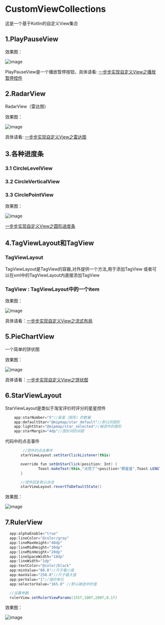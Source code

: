 # CustomViewCollections
这是一个基于Kotlin的自定义View集合

## 1.PlayPauseView

效果图：

![image](https://github.com/ckwcc/CustomViewCollections/blob/master/images/playpauseview.gif)

PlayPauseView是一个播放暂停按钮，具体请看:
[一步步实现自定义View之播放暂停控件](https://blog.csdn.net/ckwccc/article/details/80761974)

## 2.RadarView
RadarView（雷达图）

效果图：

![image](https://github.com/ckwcc/CustomViewCollections/blob/master/images/radarview.gif)

具体请看:
[一步步实现自定义View之雷达图](https://blog.csdn.net/ckwccc/article/details/80832825)


## 3.各种进度条

### 3.1 CircleLevelView
### 3.2 CircleVerticalView
### 3.3 CirclePointView

 效果图：
 
![image](https://github.com/ckwcc/CustomViewCollections/blob/master/images/levelview.gif)

[一步步实现自定义View之圆形进度条](https://blog.csdn.net/ckwccc/article/details/80774948)

## 4.TagViewLayout和TagView

### TagViewLayout

   TagViewLayout是TagView的容器,对外提供一个方法,用于添加TagView
   或者可以在xml中的TagViewLayout内直接添加TagView

### TagView : TagViewLayout中的一个item

 效果图：

![image](https://github.com/ckwcc/CustomViewCollections/blob/master/images/tagview.jpg)

具体请看：[一步步实现自定义View之流式布局](https://blog.csdn.net/ckwccc/article/details/80782174)

## 5.PieChartView
一个简单的饼状图

 效果图：

![image](https://github.com/ckwcc/CustomViewCollections/blob/master/images/piechartview.gif)

具体请看：[一步步实现自定义View之饼状图](https://blog.csdn.net/ckwccc/article/details/80914017)


## 6.StarViewLayout

StarViewLayout是类似于淘宝评价时评分的星星控件
```java
    app:starNumber="5"//星星（图形）的数量
    app:defaultStar="@mipmap/star_default"//默认的图形
    app:lightStar="@mipmap/star_selected"//被选中的图形
    app:starMargin="4dp"//图形间的间距
```

代码中的点击事件
```java
        //控件的点击事件
       starViewLayout.setStarClickListener(this)

       override fun setOnStarClick(position: Int) {
               Toast.makeText(this,"点亮了"+position+"颗星星",Toast.LENGTH_SHORT).show()
       }

       //控件回复默认状态
       starViewLayout.revertToDefaultState()
```

效果图：

![image](https://github.com/ckwcc/CustomViewCollections/blob/master/images/starview.gif)

## 7.RulerView
```java
  app:alphaEnable="true"
  app:lineColor="@color/gray"
  app:lineMaxHeight="40dp"
  app:lineMidHeight="30dp"
  app:lineMinHeight="20dp"
  app:lineSpaceWidth="10dp"
  app:lineWidth="1dp"
  app:textColor="@color/black"
  app:minValue="80.0"//尺子最小值
  app:maxValue="250.0"//尺子最大值
  app:perValue="1"//值的单位
  app:selectorValue="165.0" //默认被选中的值
```
```java
  //设置参数
  rulerView.setRulerViewParams(155f,100f,200f,0.1f)
```

效果图：

![image](https://github.com/ckwcc/CustomViewCollections/blob/master/images/rulerview.gif)

